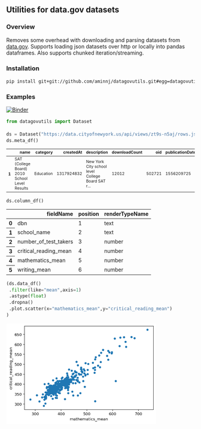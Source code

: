 ## Utilities for data.gov datasets

### Overview

Removes some overhead with downloading and parsing datasets from [data.gov](https://data.gov/).
Supports loading json datasets over http or locally into pandas dataframes. Also supports
chunked iteration/streaming.

### Installation

```bash
pip install git+git://github.com/aminnj/datagovutils.git#egg=datagovutils -U
```

### Examples

[![Binder](https://mybinder.org/badge_logo.svg)](https://mybinder.org/v2/gh/aminnj/datagovutils/master?filepath=examples%2Fnycsat.ipynb)

```python
from datagovutils import Dataset

ds = Dataset("https://data.cityofnewyork.us/api/views/zt9s-n5aj/rows.json?accessType=DOWNLOAD")
ds.meta_df()
```
<div>
<table style="font-size: 75%">
  <thead>
    <tr style="text-align: right;">
      <th></th>
      <th>name</th>
      <th>category</th>
      <th>createdAt</th>
      <th>description</th>
      <th>downloadCount</th>
      <th>oid</th>
      <th>publicationDate</th>
      <th>tableId</th>
    </tr>
  </thead>
  <tbody>
    <tr>
      <th>1</th>
      <td>SAT (College Board) 2010 School Level Results</td>
      <td>Education</td>
      <td>1317924832</td>
      <td>New York City school level College Board SAT r...</td>
      <td>12012</td>
      <td>502721</td>
      <td>1556209725</td>
      <td>290785</td>
    </tr>
  </tbody>
</table>
</div>

```python
ds.column_df()
```
<div>

<table>
  <thead>
    <tr style="text-align: right;">
      <th></th>
      <th>fieldName</th>
      <th>position</th>
      <th>renderTypeName</th>
    </tr>
  </thead>
  <tbody>
    <tr>
      <th>0</th>
      <td>dbn</td>
      <td>1</td>
      <td>text</td>
    </tr>
    <tr>
      <th>1</th>
      <td>school_name</td>
      <td>2</td>
      <td>text</td>
    </tr>
    <tr>
      <th>2</th>
      <td>number_of_test_takers</td>
      <td>3</td>
      <td>number</td>
    </tr>
    <tr>
      <th>3</th>
      <td>critical_reading_mean</td>
      <td>4</td>
      <td>number</td>
    </tr>
    <tr>
      <th>4</th>
      <td>mathematics_mean</td>
      <td>5</td>
      <td>number</td>
    </tr>
    <tr>
      <th>5</th>
      <td>writing_mean</td>
      <td>6</td>
      <td>number</td>
    </tr>
  </tbody>
</table>
</div>

```python
(ds.data_df()
 .filter(like="mean",axis=1)
 .astype(float)
 .dropna()
 .plot.scatter(x="mathematics_mean",y="critical_reading_mean")
)
```
<img src="images/example_nycsat.png" width="400px" />
